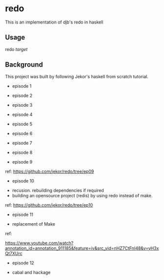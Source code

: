 # redo

This is an implementation of djb's redo in haskell

## Usage

redo *target*


## Background
This project was built by following Jekor's haskell from scratch tutorial.

* episode 1


* episode 2

* episode 3

* episode 4

* episode 5

* episode 6

* episode 7

* episode 8

* episode 9

ref: https://github.com/jekor/redo/tree/ep09

* episode 10
- recusion. rebuilding dependencies if required
- building an opensource project (redis) by using redo instead of make.

ref: https://github.com/jekor/redo/tree/ep10

* episode 11
- replacement of Make

ref:

https://www.youtube.com/watch?annotation_id=annotation_911185&feature=iv&src_vid=nHZ7CtFnI48&v=yH3xQt7XUrc


* episode 12
- cabal and hackage



